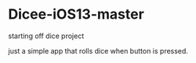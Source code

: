 # Dicee-iOS13-master
starting off dice project 

just a simple app that rolls dice when button is pressed. 
